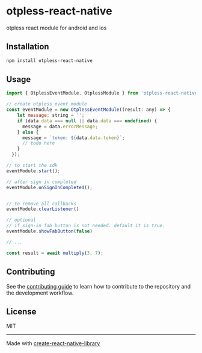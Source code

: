 # otpless-react-native

otpless react module for android and ios

## Installation

```sh
npm install otpless-react-native
```

## Usage

```js
import { OtplessEventModule, OtplessModule } from 'otpless-react-native';

// create otpless event module
const eventModule = new OtplessEventModule((result: any) => {
    let message: string = '';
    if (data.data === null || data.data === undefined) {
      message = data.errorMessage;
    } else {
      message = `token: ${data.data.token}`;
      // todo here
    }
  });

// to start the sdk
eventModule.start();

// after sign in completed
eventModule.onSignInCompleted();


// to remove all callbacks
eventModule.clearListener()

// optional
// if sign-in fab button is not needed. default it is true.
eventModule.showFabButton(false)

// ...

const result = await multiply(3, 7);
```

## Contributing

See the [contributing guide](CONTRIBUTING.md) to learn how to contribute to the repository and the development workflow.

## License

MIT

---

Made with [create-react-native-library](https://github.com/callstack/react-native-builder-bob)
